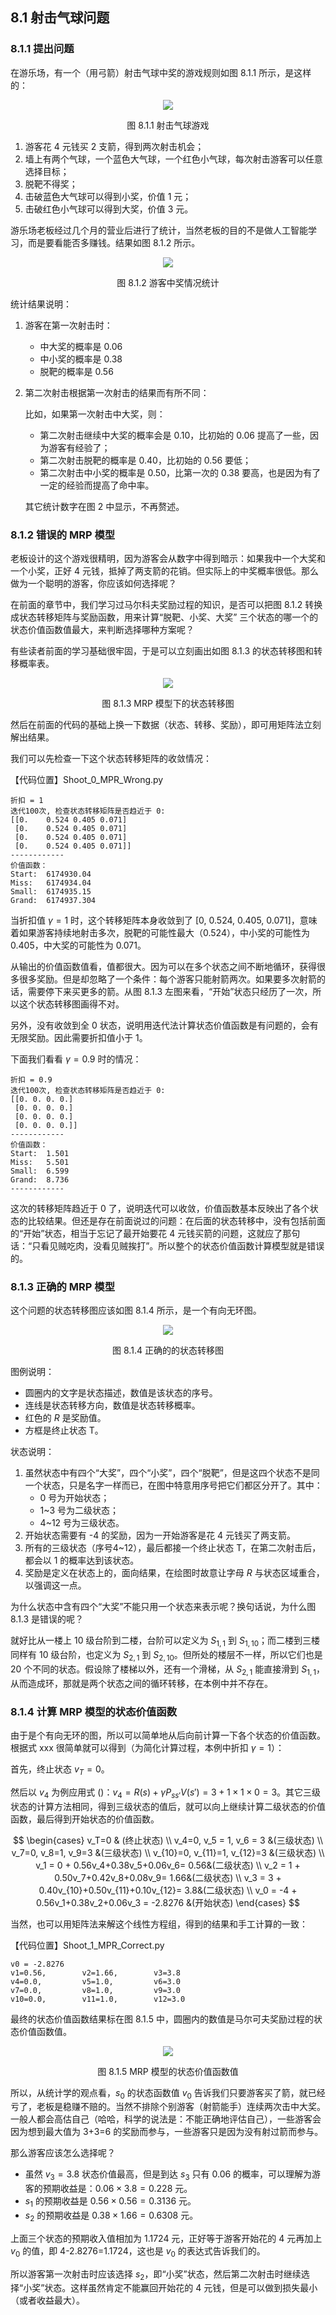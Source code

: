 
## 8.1 射击气球问题

### 8.1.1 提出问题

在游乐场，有一个（用弓箭）射击气球中奖的游戏规则如图 8.1.1 所示，是这样的：

<center>
<img src="./img/shoot-1.png">

图 8.1.1 射击气球游戏
</center>

1. 游客花 4 元钱买 2 支箭，得到两次射击机会；
2. 墙上有两个气球，一个蓝色大气球，一个红色小气球，每次射击游客可以任意选择目标；
3. 脱靶不得奖；
4. 击破蓝色大气球可以得到小奖，价值 1 元；
5. 击破红色小气球可以得到大奖，价值 3 元。

游乐场老板经过几个月的营业后进行了统计，当然老板的目的不是做人工智能学习，而是要看能否多赚钱。结果如图 8.1.2 所示。

<center>
<img src="./img/shoot-2.png">

图 8.1.2 游客中奖情况统计
</center>

统计结果说明：

1. 游客在第一次射击时：

    - 中大奖的概率是 0.06
    - 中小奖的概率是 0.38
    - 脱靶的概率是 0.56


2. 第二次射击根据第一次射击的结果而有所不同：

    比如，如果第一次射击中大奖，则：
    - 第二次射击继续中大奖的概率会是 0.10，比初始的 0.06 提高了一些，因为游客有经验了；
    - 第二次射击脱靶的概率是 0.40，比初始的 0.56 要低；
    - 第二次射击中小奖的概率是 0.50，比第一次的 0.38 要高，也是因为有了一定的经验而提高了命中率。
    
    其它统计数字在图 2 中显示，不再赘述。

### 8.1.2 错误的 MRP 模型

老板设计的这个游戏很精明，因为游客会从数字中得到暗示：如果我中一个大奖和一个小奖，正好 4 元钱，抵掉了两支箭的花销。但实际上的中奖概率很低。那么做为一个聪明的游客，你应该如何选择呢？

在前面的章节中，我们学习过马尔科夫奖励过程的知识，是否可以把图 8.1.2 转换成状态转移矩阵与奖励函数，用来计算“脱靶、小奖、大奖” 三个状态的哪一个的状态价值函数值最大，来判断选择哪种方案呢？

有些读者前面的学习基础很牢固，于是可以立刻画出如图 8.1.3 的状态转移图和转移概率表。

<center>
<img src="./img/shoot-3.png">

图 8.1.3 MRP 模型下的状态转移图
</center>

然后在前面的代码的基础上换一下数据（状态、转移、奖励），即可用矩阵法立刻解出结果。

我们可以先检查一下这个状态转移矩阵的收敛情况：

【代码位置】Shoot_0_MPR_Wrong.py

```
折扣 = 1
迭代100次, 检查状态转移矩阵是否趋近于 0: 
[[0.    0.524 0.405 0.071]
 [0.    0.524 0.405 0.071]
 [0.    0.524 0.405 0.071]
 [0.    0.524 0.405 0.071]]
------------
价值函数：
Start:  6174930.04
Miss:   6174934.04
Small:  6174935.15
Grand:  6174937.304
```

当折扣值 $\gamma=1$ 时，这个转移矩阵本身收敛到了 [0, 0.524, 0.405, 0.071]，意味着如果游客持续地射击多次，脱靶的可能性最大（0.524），中小奖的可能性为 0.405，中大奖的可能性为 0.071。

从输出的价值函数值看，值都很大。因为可以在多个状态之间不断地循环，获得很多很多奖励。但是却忽略了一个条件：每个游客只能射箭两次。如果要多次射箭的话，需要停下来买更多的箭。从图 8.1.3 左图来看，“开始”状态只经历了一次，所以这个状态转移图画得不对。

另外，没有收敛到全 0 状态，说明用迭代法计算状态价值函数是有问题的，会有无限奖励。因此需要折扣值小于 1。

下面我们看看 $\gamma=0.9$ 时的情况：
```
折扣 = 0.9
迭代100次, 检查状态转移矩阵是否趋近于 0:
[[0. 0. 0. 0.]
 [0. 0. 0. 0.]
 [0. 0. 0. 0.]
 [0. 0. 0. 0.]]
------------
价值函数：
Start:  1.501
Miss:   5.501
Small:  6.599
Grand:  8.736
------------
```
这次的转移矩阵趋近于 0 了，说明迭代可以收敛，价值函数基本反映出了各个状态的比较结果。但还是存在前面说过的问题：在后面的状态转移中，没有包括前面的“开始”状态，相当于忘记了最开始要花 4 元钱买箭的问题，这就应了那句话：“只看见贼吃肉，没看见贼挨打”。所以整个的状态价值函数计算模型就是错误的。

### 8.1.3 正确的 MRP 模型

这个问题的状态转移图应该如图 8.1.4 所示，是一个有向无环图。

<center>
<img src="./img/shoot-4.png">

图 8.1.4 正确的的状态转移图
</center>

图例说明：

- 圆圈内的文字是状态描述，数值是该状态的序号。
- 连线是状态转移方向，数值是状态转移概率。
- 红色的 $R$ 是奖励值。
- 方框是终止状态 T。

状态说明：

1. 虽然状态中有四个“大奖”，四个“小奖”，四个“脱靶”，但是这四个状态不是同一个状态，只是名字一样而已，在图中特意用序号把它们都区分开了。其中：
    - 0 号为开始状态；
    - 1~3 号为二级状态；
    - 4~12 号为三级状态。
2. 开始状态需要有 -4 的奖励，因为一开始游客是花 4 元钱买了两支箭。
3. 所有的三级状态（序号4~12），最后都接一个终止状态 T，在第二次射击后，都会以 1 的概率达到该状态。
4. 奖励是定义在状态上的，面向结果，在绘图时故意让字母 $R$ 与状态区域重合，以强调这一点。

为什么状态中含有四个“大奖”不能只用一个状态来表示呢？换句话说，为什么图 8.1.3 是错误的呢？

就好比从一楼上 10 级台阶到二楼，台阶可以定义为 $S_{1,1}$ 到 $S_{1,10}$；而二楼到三楼同样有 10 级台阶，也定义为 $S_{2,1}$ 到 $S_{2,10}$。但所处的楼层不一样，所以它们也是 20 个不同的状态。假设除了楼梯以外，还有一个滑梯，从 $S_{2,1}$ 能直接滑到 $S_{1,1}$，从而造成环，那就是两个状态之间的循环转移，在本例中并不存在。

### 8.1.4 计算 MRP 模型的状态价值函数

由于是个有向无环的图，所以可以简单地从后向前计算一下各个状态的价值函数。根据式 xxx 很简单就可以得到（为简化计算过程，本例中折扣 $\gamma=1$）：

首先，终止状态 $v_T = 0$。

然后以 $v_4$ 为例应用式 ()：$v_4 =R(s)+ \gamma P_{ss'}V(s')= 3+1\times1\times0=3$。其它三级状态的计算方法相同，得到三级状态的值后，就可以向上继续计算二级状态的价值函数，最后得到开始状态的价值函数。

$$
\begin{cases}
v_T=0 & (终止状态)
\\
v_4=0, v_5 = 1, v_6 = 3 &(三级状态)
\\
v_7=0, v_8=1, v_9=3 &(三级状态)
\\
v_{10}=0, v_{11}=1, v_{12}=3 &(三级状态)
\\
v_1 = 0 + 0.56v_4+0.38v_5+0.06v_6= 0.56&(二级状态)
\\
v_2 = 1 + 0.50v_7+0.42v_8+0.08v_9= 1.66&(二级状态)
\\
v_3 = 3 + 0.40v_{10}+0.50v_{11}+0.10v_{12}= 3.8&(二级状态)
\\
v_0 = -4 + 0.56v_1+0.38v_2+0.06v_3 = -2.8276 &(开始状态)
\end{cases}
$$

当然，也可以用矩阵法来解这个线性方程组，得到的结果和手工计算的一致：

【代码位置】Shoot_1_MPR_Correct.py
```
v0 = -2.8276
v1=0.56,        v2=1.66,        v3=3.8
v4=0.0,         v5=1.0,         v6=3.0
v7=0.0,         v8=1.0,         v9=3.0
v10=0.0,        v11=1.0,        v12=3.0
```

最终的状态价值函数结果标在图 8.1.5 中，圆圈内的数值是马尔可夫奖励过程的状态价值函数值。

<center>
<img src="./img/shoot-5.png">

图 8.1.5 MRP 模型的状态价值函数值
</center>

所以，从统计学的观点看，$s_0$ 的状态函数值 $v_0$ 告诉我们只要游客买了箭，就已经亏了，老板是稳赚不赔的。当然不排除个别游客（射箭能手）连续两次击中大奖。一般人都会高估自己（哈哈，科学的说法是：不能正确地评估自己），一些游客会因为想到最大值为 3+3=6 的奖励而参与，一些游客只是因为没有射过箭而参与。

那么游客应该怎么选择呢？

- 虽然 $v_{3}=3.8$ 状态价值最高，但是到达 $s_3$ 只有 0.06 的概率，可以理解为游客的预期收益是：$0.06 \times 3.8 = 0.228$ 元。
- $s_1$ 的预期收益是 $0.56 \times 0.56 = 0.3136$ 元。
- $s_2$ 的预期收益是 $0.38 \times 1.66 = 0.6308$ 元。

上面三个状态的预期收入值相加为 1.1724 元，正好等于游客开始花的 4 元再加上 $v_0$ 的值，即 4-2.8276=1.1724，这也是 $v_0$ 的表达式告诉我们的。


所以游客第一次射击时应该选择 $s_2$，即“小奖”状态，然后第二次射击时继续选择“小奖”状态。这样虽然肯定不能赢回开始花的 4 元钱，但是可以做到损失最小（或者收益最大）。
